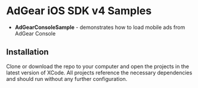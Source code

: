 # AdGear iOS SDK v4 Samples
- **AdGearConsoleSample** - demonstrates how to load mobile ads from AdGear Console

## Installation
Clone or download the repo to your computer and open the projects in the latest version of XCode. All projects reference the necessary dependencies and should run without any further configuration.
